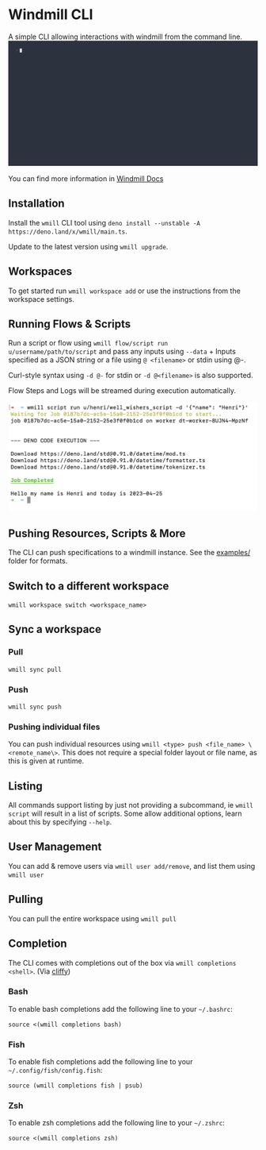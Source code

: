 # Windmill CLI

A simple CLI allowing interactions with windmill from the command line.
![](./vhs/output/setup.gif)

You can find more information in [Windmill Docs](https://docs.windmill.dev/docs/advanced/cli)

## Installation

Install the `wmill` CLI tool using
`deno install --unstable -A https://deno.land/x/wmill/main.ts`.

Update to the latest version using `wmill upgrade`.

## Workspaces

To get started run `wmill workspace add` or use the instructions from the
workspace settings.

## Running Flows & Scripts

Run a script or flow using `wmill flow/script run u/username/path/to/script` and
pass any inputs using `--data` +  Inputs specified as a JSON string or a file using `@ <filename>` or stdin using @-.

Curl-style syntax using `-d @-` for stdin or `-d @<filename>` is also supported.

Flow Steps and Logs will be streamed during execution automatically.

![CLI input example](./vhs/output/cli_inputs_example.png)

## Pushing Resources, Scripts & More

The CLI can push specifications to a windmill instance. See the
[examples/](./examples/) folder for formats.

## Switch to a different workspace

```
wmill workspace switch <workspace_name>
```

## Sync a workspace

### Pull

```
wmill sync pull
```

### Push

```
wmill sync push
```

### Pushing individual files

You can push individual resources using
`wmill <type> push <file_name> \<remote_name\>`. This does not require a special
folder layout or file name, as this is given at runtime.

## Listing

All commands support listing by just not providing a subcommand, ie
`wmill script` will result in a list of scripts. Some allow additional options,
learn about this by specifying `--help`.

## User Management

You can add & remove users via `wmill user add/remove`, and list them using
`wmill user`

## Pulling

You can pull the entire workspace using `wmill pull`

## Completion

The CLI comes with completions out of the box via `wmill completions <shell>`.
(Via [cliffy](https://cliffy.io/))

### Bash

To enable bash completions add the following line to your `~/.bashrc`:

```
source <(wmill completions bash)
```

### Fish

To enable fish completions add the following line to your
`~/.config/fish/config.fish`:

```
source (wmill completions fish | psub)
```

### Zsh

To enable zsh completions add the following line to your `~/.zshrc`:

```
source <(wmill completions zsh)
```
